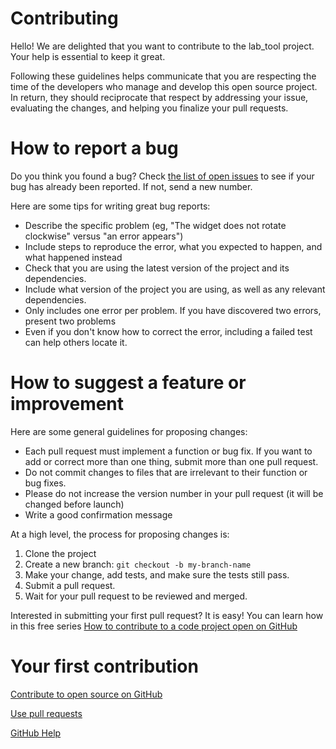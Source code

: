 # Contributing

Hello! We are delighted that you want to contribute to the lab_tool project. Your help is essential to keep it great.

Following these guidelines helps communicate that you are respecting the time of the developers who manage and develop this open source project. In return, they should reciprocate that respect by addressing your issue, evaluating the changes, and helping you finalize your pull requests.

# How to report a bug

Do you think you found a bug? Check [the list of open issues](https://github.com/dylan14567/lab_tool/issues) to see if your bug has already been reported. If not, send a new number.

Here are some tips for writing great bug reports:

* Describe the specific problem (eg, "The widget does not rotate clockwise" versus "an error appears")
* Include steps to reproduce the error, what you expected to happen, and what happened instead
* Check that you are using the latest version of the project and its dependencies.
* Include what version of the project you are using, as well as any relevant dependencies.
* Only includes one error per problem. If you have discovered two errors, present two problems
* Even if you don't know how to correct the error, including a failed test can help others locate it.

# How to suggest a feature or improvement

Here are some general guidelines for proposing changes:

* Each pull request must implement a function or bug fix. If you want to add or correct more than one thing, submit more than one pull request.
* Do not commit changes to files that are irrelevant to their function or bug fixes.
* Please do not increase the version number in your pull request (it will be changed before launch)
* Write a good confirmation message

At a high level, the process for proposing changes is:

1. Clone the project
2. Create a new branch: ``` git checkout -b my-branch-name ```
3. Make your change, add tests, and make sure the tests still pass.
4. Submit a pull request.
5. Wait for your pull request to be reviewed and merged.

Interested in submitting your first pull request? It is easy! You can learn how in this free series [How to contribute to a code project open on GitHub](https://egghead.io/series/how-to-contribute-to-an-open-source-project-on-github)  

# Your first contribution

[Contribute to open source on GitHub](https://guides.github.com/activities/contributing-to-open-source) 

[Use pull requests](https://help.github.com/articles/using-pull-requests) 

[GitHub Help](https://help.github.com) 
